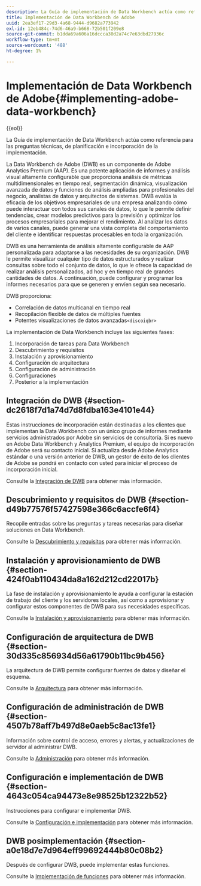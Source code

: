 ```yaml
---
description: La Guía de implementación de Data Workbench actúa como referencia para las preguntas técnicas, de planificación e incorporación de la implementación.
title: Implementación de Data Workbench de Adobe
uuid: 2ea3ef17-29d3-4a68-9444-d9682a773942
exl-id: 12eb484c-74d6-46a9-b668-72b501f209e8
source-git-commit: b1dda69a606a16dccca30d2a74c7e63dbd27936c
workflow-type: tm+mt
source-wordcount: '488'
ht-degree: 1%

---
```


# Implementación de Data Workbench de Adobe{#implementing-adobe-data-workbench}

{{eol}}

La Guía de implementación de Data Workbench actúa como referencia para las preguntas técnicas, de planificación e incorporación de la implementación.

La Data Workbench de Adobe (DWB) es un componente de Adobe Analytics Premium (AAP). Es una potente aplicación de informes y análisis visual altamente configurable que proporciona análisis de métricas multidimensionales en tiempo real, segmentación dinámica, visualización avanzada de datos y funciones de análisis ampliadas para profesionales del negocio, analistas de datos y arquitectos de sistemas. DWB evalúa la eficacia de los objetivos empresariales de una empresa analizando cómo puede interactuar con todos sus canales de datos, lo que le permite definir tendencias, crear modelos predictivos para la previsión y optimizar los procesos empresariales para mejorar el rendimiento. Al analizar los datos de varios canales, puede generar una vista completa del comportamiento del cliente e identificar respuestas procesables en toda la organización.

DWB es una herramienta de análisis altamente configurable de AAP personalizada para adaptarse a las necesidades de su organización. DWB le permite visualizar cualquier tipo de datos estructurados y realizar consultas sobre todo el conjunto de datos, lo que le ofrece la capacidad de realizar análisis personalizados, ad hoc y en tiempo real de grandes cantidades de datos. A continuación, puede configurar y programar los informes necesarios para que se generen y envíen según sea necesario.

DWB proporciona:

* Correlación de datos multicanal en tiempo real
* Recopilación flexible de datos de múltiples fuentes
* Potentes visualizaciones de datos avanzadas`<discoiqbr>`

La implementación de Data Workbench incluye las siguientes fases:

1. Incorporación de tareas para Data Workbench
1. Descubrimiento y requisitos
1. Instalación y aprovisionamiento
1. Configuración de arquitectura
1. Configuración de administración
1. Configuraciones 
1. Posterior a la implementación

## Integración de DWB {#section-dc2618f7d1a74d7d8fdba163e4101e44}

Estas instrucciones de incorporación están destinadas a los clientes que implementan la Data Workbench con un único grupo de informes mediante servicios administrados por Adobe sin servicios de consultoría. Si es nuevo en Adobe Data Workbench y Analytics Premium, el equipo de incorporación de Adobe será su contacto inicial. Si actualiza desde Adobe Analytics estándar o una versión anterior de DWB, un gestor de éxito de los clientes de Adobe se pondrá en contacto con usted para iniciar el proceso de incorporación inicial.

Consulte la [Integración de DWB](../../home/dwb-implement-overview/dwb-implement-provision/dwb-implement-onboarding.md#concept-e93aba41b26a410f959c5ca7f8e33355) para obtener más información.

## Descubrimiento y requisitos de DWB {#section-d49b77576f57427598e366c6accfe6f4}

Recopile entradas sobre las preguntas y tareas necesarias para diseñar soluciones en Data Workbench.

Consulte la [Descubrimiento y requisitos](../../home/dwb-implement-overview/dwb-implement-discovery.md#concept-1544d4864e9e437bbd11b1380c1b4c9a) para obtener más información.

## Instalación y aprovisionamiento de DWB {#section-424f0ab110434da8a162d212cd22017b}

La fase de instalación y aprovisionamiento le ayuda a configurar la estación de trabajo del cliente y los servidores locales, así como a aprovisionar y configurar estos componentes de DWB para sus necesidades específicas.

Consulte la [Instalación y aprovisionamiento](../../home/dwb-implement-overview/dwb-implement-provision/dwb-implement-provision.md#concept-a1ec50671ffd4a8faab09a48bc098e8f) para obtener más información.

## Configuración de arquitectura de DWB {#section-30d335c856934d56a61790b11bc9b456}

La arquitectura de DWB permite configurar fuentes de datos y diseñar el esquema.

Consulte la [Arquitectura](../../home/dwb-implement-overview/dwb-implement-architecture/dwb-implement-architecture.md#concept-63dc9aa839e54bc78f7a3d720ce97d56) para obtener más información.

## Configuración de administración de DWB {#section-4507b78aff7b497d8e0aeb5c8ac13fe1}

Información sobre control de acceso, errores y alertas, y actualizaciones de servidor al administrar DWB.

Consulte la [Administración](../../home/dwb-implement-overview/dwb-implement-admin.md#concept-68578dac67314c62a67ddfb4f33458a1) para obtener más información.

## Configuración e implementación de DWB {#section-4643c054ca94473e8e98525b12322b52}

Instrucciones para configurar e implementar DWB.

Consulte la [Configuración e implementación](../../home/dwb-implement-overview/dwb-implement-configure/dwb-implement-configure.md#concept-baffe3a57f4649cea7b6eff9a7704dc6) para obtener más información.

## DWB posimplementación {#section-a0e18d7e7d964eff99692444b80c08b2}

Después de configurar DWB, puede implementar estas funciones.

Consulte la [Implementación de funciones](../../home/dwb-implement-overview/dwb-implement-deliver/dwb-implement-deliver.md#concept-9afa96d72a544fb4a3d1eb5be799012c) para obtener más información.
